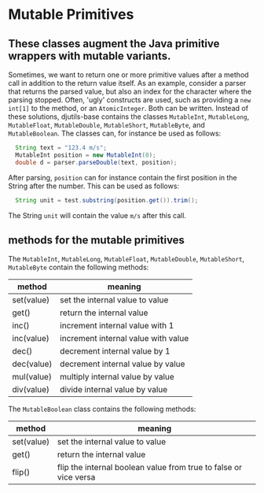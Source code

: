 # Mutable Primitives

## These classes augment the Java primitive wrappers with mutable variants.

Sometimes, we want to return one or more primitive values after a method call in addition to the return value itself. 
As an example, consider a parser that returns the parsed value, but also an index for the character where the parsing stopped.
Often, 'ugly' constructs are used, such as providing a `new int[1]` to the method, or an `AtomicInteger`. Both can be written. Instead of these solutions, djutils-base contains the classes `MutableInt`, `MutableLong`, `MutableFloat`, `MutableDouble`, `MutableShort`, `MutableByte`, and `MutableBoolean`. The classes can, for instance be used as follows:

```java
  String text = "123.4 m/s";
  MutableInt position = new MutableInt(0);
  double d = parser.parseDouble(text, position);
```

After parsing, `position` can for instance contain the first position in the String after the number. This can be used as follows:

```java
  String unit = test.substring(position.get()).trim();
```

The String `unit` will contain the value `m/s` after this call.


## methods for the mutable primitives

The `MutableInt`, `MutableLong`, `MutableFloat`, `MutableDouble`, `MutableShort`, `MutableByte` contain the following methods:

| method | meaning |
| ----------------- | -------------- |
| set(value) | set the internal value to value |
| get() | return the internal value |
| inc() | increment internal value with 1 |
| inc(value) | increment internal value with value |
| dec() | decrement internal value by 1 |
| dec(value) | decrement internal value by value |
| mul(value) | multiply internal value by value |
| div(value) | divide internal value by value |

The `MutableBoolean` class contains the following methods:

| method | meaning |
| ----------------- | -------------- |
| set(value) | set the internal value to value |
| get() | return the internal value |
| flip() | flip the internal boolean value from true to false or vice versa |

